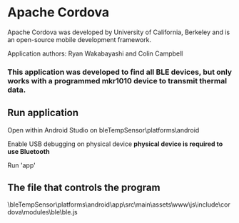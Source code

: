 # Apache Cordova

Apache Cordova was developed by University of California, Berkeley and is an open-source mobile development framework.

Application authors: Ryan Wakabayashi and Colin Campbell

### This application was developed to find all BLE devices, but only works with a programmed mkr1010 device to transmit thermal data.

## Run application

Open within Android Studio on bleTempSensor\platforms\android

Enable USB debugging on physical device **physical device is required to use Bluetooth**

Run 'app'

## The file that controls the program

\bleTempSensor\platforms\android\app\src\main\assets\www\js\include\cordova\modules\ble\ble.js
